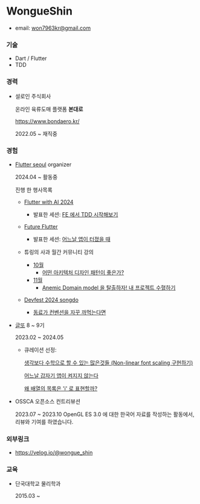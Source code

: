# WongueShin

* email: won7963kr@gmail.com

### 기술

* Dart / Flutter
* TDD

### 경력

* 설로인 주식회사

  온라인 육류도매 플랫폼 **본대로**

  https://www.bondaero.kr/

    2022.05 ~ 재직중

### 경험

* [Flutter seoul](https://www.meetup.com/ko-KR/flutter-seoul/) organizer
  
    2024.04 ~ 활동중

  진행 한 행사목록

    - [Flutter with AI 2024](https://festa.io/events/5090)
        - 발표한 세션: [FE 에서 TDD 시작해보기](https://docs.google.com/presentation/d/1QtnwuQvwlIQpIWqXPSBIQ1Iu7nNaxu_wXc6dNT3A8PU/edit#slide=id.p3)

    - [Future Flutter](https://festa.io/events/5704)
      - 발표한 세션: [어느날 앱이 터졌을 때](https://docs.google.com/presentation/d/1XWOH0jg9M8YJFXxMvGG2H9rQsQrRzcumdEG-2FnMcEU/edit?usp=sharing)

    - 튜링의 사과 월간 커뮤니티 강의
      - [10월](https://velog.io/@turingapple/%ED%8A%9C%EB%A7%81%EC%9D%98-%EC%82%AC%EA%B3%BC-X-%ED%94%8C%EB%9F%AC%ED%84%B0-%EC%84%9C%EC%9A%B8-%EC%9B%94%EA%B0%84-%EC%BB%A4%EB%AE%A4%EB%8B%88%ED%8B%B0-%EA%B0%95%EC%9D%98-4)
        - [어떤 아키텍처 디자인 패턴이 좋은가?](https://www.figma.com/slides/6213nXoZxP1KNWj98gLApY/%ED%8A%9C%EB%A7%81%EC%9D%98-%EC%82%AC%EA%B3%BC-%EB%B0%9C%ED%91%9C?node-id=1-23&t=8hs9Yr46AIYkJKnS-1)
      - [11월](https://velog.io/@turingapple/%ED%8A%9C%EB%A7%81%EC%9D%98-%EC%82%AC%EA%B3%BC-X-%ED%94%8C%EB%9F%AC%ED%84%B0-%EC%84%9C%EC%9A%B8-%EC%9B%94%EA%B0%84-%EC%BB%A4%EB%AE%A4%EB%8B%88%ED%8B%B0-%EA%B0%95%EC%9D%98-5)
        - [Anemic Domain model 을 탈출하자! 내 프로젝트 수혈하기](https://www.figma.com/slides/kHccLWDXi35oZ4auNJgIe8/Anemic-Domain-Model-%EC%9D%84-%ED%83%88%EC%B6%9C%ED%95%98%EC%9E%90?node-id=1-520&t=TDlCSpuvsHvzuOuh-1)
    - [Devfest 2024 songdo](https://festa.io/events/6324)
      - [동료가 컨벤션을 자꾸 까먹는다면](https://docs.google.com/presentation/d/111KhFbUVmchXp-3gXjfsvPuxF3mGgGVadwyFZsJjnSA/edit?usp=sharing)
* [글또](https://geultto.github.io/blog/geultto-summary/) 8 ~ 9기

    2023.02 ~ 2024.05

    - 큐레이션 선정:
      
        [생각보다 수학으로 할 수 있는 많은것들 (Non-linear font scaling 구현하기)](https://velog.io/@wongue_shin/%EC%83%9D%EA%B0%81%EB%B3%B4%EB%8B%A4-%EC%88%98%ED%95%99%EC%9C%BC%EB%A1%9C-%ED%95%A0-%EC%88%98-%EC%9E%88%EB%8A%94-%EB%A7%8E%EC%9D%80%EA%B2%83%EB%93%A4-Non-linear-font-scaling-%EA%B5%AC%ED%98%84%ED%95%98%EA%B8%B0)
      
        [어느날 갑자기 앱이 켜지지 않는다](https://velog.io/@wongue_shin/%EC%96%B4%EB%8A%90%EB%82%A0-%EA%B0%91%EC%9E%90%EA%B8%B0-%EC%95%B1%EC%9D%B4-%EC%BC%9C%EC%A7%80%EC%A7%80-%EC%95%8A%EB%8A%94%EB%8B%A4)

        [왜 배열의 목록은 'i' 로 표현할까?](https://velog.io/@wongue_shin/%EC%99%9C-%EB%B0%B0%EC%97%B4%EC%9D%98-%EB%AA%A9%EB%A1%9D%EC%9D%80-i-%EB%A1%9C-%ED%91%9C%ED%98%84%ED%95%A0%EA%B9%8C)
    
* OSSCA 오픈소스 컨트리뷰션
  
  2023.07 ~ 2023.10
   OpenGL ES 3.0 에 대한 한국어 자료를 작성하는 활동에서, 리뷰와 기여를 하였습니다.


### 외부링크

* https://velog.io/@wongue_shin

### 교육

* 단국대학교 물리학과

  2015.03 ~ 

